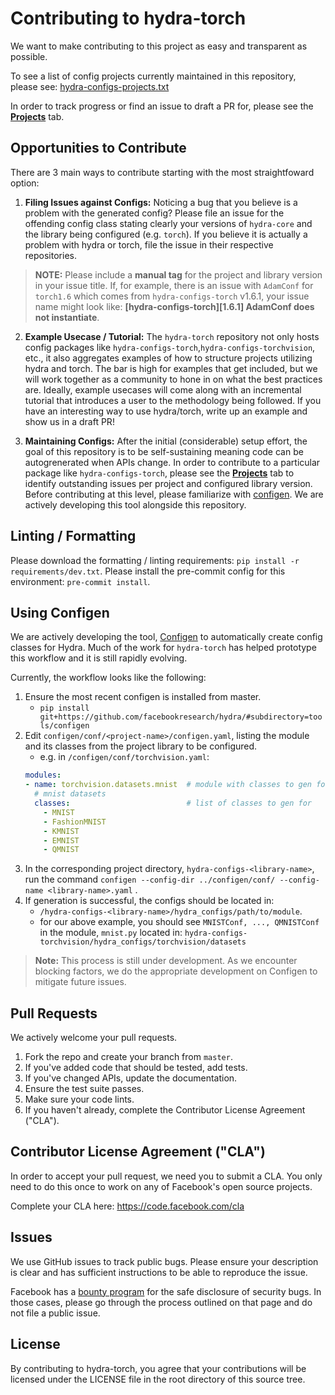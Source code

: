 # Contributing to hydra-torch
We want to make contributing to this project as easy and transparent as
possible.

To see a list of config projects currently maintained in this repository, please see: [hydra-configs-projects.txt](hydra-configs-projects.txt)

In order to track progress or find an issue to draft a PR for, please see the [**Projects**](https://github.com/pytorch/hydra-torch/projects) tab.

## Opportunities to Contribute
There are 3 main ways to contribute starting with the most straightfoward option:

1. **Filing Issues against Configs:** Noticing a bug that you believe is a problem with the generated config? Please file an issue for the offending config class stating clearly your versions of `hydra-core` and the library being configured (e.g. `torch`). If you believe it is actually a problem with hydra or torch, file the issue in their respective repositories. 

> **NOTE:** Please include a **manual tag** for the project and library version in your issue title. If, for example, there is an issue with `AdamConf` for `torch1.6` which comes from `hydra-configs-torch` v1.6.1, your issue name might look like:
**[hydra-configs-torch][1.6.1] AdamConf does not instantiate**.

2. **Example Usecase / Tutorial:** The `hydra-torch` repository not only hosts config packages like `hydra-configs-torch`,`hydra-configs-torchvision`, etc., it also aggregates examples of how to structure projects utilizing hydra and torch. The bar is high for examples that get included, but we will work together as a community to hone in on what the best practices are. Ideally, example usecases will come along with an incremental tutorial that introduces a user to the methodology being followed. If you have an interesting way to use hydra/torch, write up an example and show us in a draft PR!

3. **Maintaining Configs:** After the initial (considerable) setup effort, the goal of this repository is to be self-sustaining meaning code can be autogrenerated when APIs change. In order to contribute to a particular package like `hydra-configs-torch`, please see the [**Projects**](https://github.com/pytorch/hydra-torch/projects) tab to identify outstanding issues per project and configured library version. Before contributing at this level, please familiarize with [configen](https://github.com/facebookresearch/hydra/tree/master/tools/configen). We are actively developing this tool alongside this repository.

## Linting / Formatting
Please download the formatting / linting requirements: `pip install -r requirements/dev.txt`.
Please install the pre-commit config for this environment: `pre-commit install`.


## Using Configen

We are actively developing the tool, [Configen](https://github.com/facebookresearch/hydra/tree/master/tools/configen) to automatically create config classes for Hydra. Much of the work for `hydra-torch` has helped prototype this workflow and it is still rapidly evolving.

Currently, the workflow looks like the following:

1. Ensure the most recent configen is installed from master.
   - `pip install git+https://github.com/facebookresearch/hydra/#subdirectory=tools/configen`
2. Edit `configen/conf/<project-name>/configen.yaml`, listing the module and its classes from the project library to be configured.
   - e.g. in `/configen/conf/torchvision.yaml`:
	```yaml
    modules:
    - name: torchvision.datasets.mnist  # module with classes to gen for
      # mnist datasets
      classes:                          # list of classes to gen for
        - MNIST
        - FashionMNIST
        - KMNIST
        - EMNIST
        - QMNIST

    ```
3. In the corresponding project directory, `hydra-configs-<library-name>`, run the command `configen --config-dir ../configen/conf/ --config-name <library-name>.yaml` .
4. If generation is successful, the configs should be located in:
     - `/hydra-configs-<library-name>/hydra_configs/path/to/module`.
   - for our above example, you should see `MNISTConf, ..., QMNISTConf` in the module, `mnist.py` located in:
  `hydra-configs-torchvision/hydra_configs/torchvision/datasets`

>**Note:** This process is still under development. As we encounter blocking factors, we do the appropriate development on Configen to mitigate future issues.


## Pull Requests
We actively welcome your pull requests.

1. Fork the repo and create your branch from `master`.
2. If you've added code that should be tested, add tests.
3. If you've changed APIs, update the documentation.
4. Ensure the test suite passes.
5. Make sure your code lints.
6. If you haven't already, complete the Contributor License Agreement ("CLA").

## Contributor License Agreement ("CLA")
In order to accept your pull request, we need you to submit a CLA. You only need
to do this once to work on any of Facebook's open source projects.

Complete your CLA here: <https://code.facebook.com/cla>

## Issues
We use GitHub issues to track public bugs. Please ensure your description is
clear and has sufficient instructions to be able to reproduce the issue.

Facebook has a [bounty program](https://www.facebook.com/whitehat/) for the safe
disclosure of security bugs. In those cases, please go through the process
outlined on that page and do not file a public issue.

## License
By contributing to hydra-torch, you agree that your contributions will be licensed
under the LICENSE file in the root directory of this source tree.
